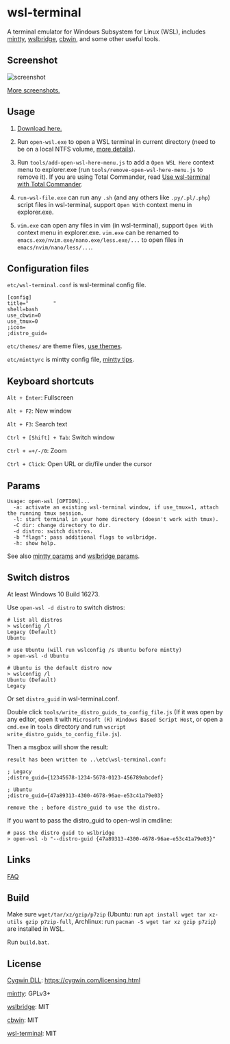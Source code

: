 # wsl-terminal

A terminal emulator for Windows Subsystem for Linux (WSL), includes [mintty](http://mintty.github.io/), [wslbridge](https://github.com/rprichard/wslbridge), [cbwin](https://github.com/xilun/cbwin), and some other useful tools.

## Screenshot

![screenshot](https://raw.githubusercontent.com/wiki/goreliu/wsl-terminal/images/wsl-terminal-3.png)

[More screenshots.](https://github.com/goreliu/wsl-terminal/wiki/Screenshots)

## Usage

1. [Download here.](https://github.com/goreliu/wsl-terminal/releases)

2. Run `open-wsl.exe` to open a WSL terminal in current directory (need to be on a local NTFS volume, [more details](https://github.com/rprichard/wslbridge)).

3. Run `tools/add-open-wsl-here-menu.js` to add a `Open WSL Here` context menu to explorer.exe (run `tools/remove-open-wsl-here-menu.js` to remove it). If you are using Total Commander, read [Use wsl-terminal with Total Commander](https://github.com/goreliu/wsl-terminal/wiki/Use-wsl-terminal-with-Total-Commander).

4. `run-wsl-file.exe` can run any `.sh` (and any others like `.py/.pl/.php`) script files in wsl-terminal, support `Open With` context menu in explorer.exe.

5. `vim.exe` can open any files in vim (in wsl-terminal), support `Open With` context menu in explorer.exe. `vim.exe` can be renamed to `emacs.exe/nvim.exe/nano.exe/less.exe/...` to open files in `emacs/nvim/nano/less/...`.

## Configuration files

`etc/wsl-terminal.conf` is wsl-terminal config file.
```
[config]
title="        "
shell=bash
use_cbwin=0
use_tmux=0
;icon=
;distro_guid=
```

`etc/themes/` are theme files, [use themes](https://github.com/goreliu/wsl-terminal/wiki/Use-themes).

`etc/minttyrc` is mintty config file, [mintty tips](https://github.com/mintty/mintty/wiki/Tips).

## Keyboard shortcuts

`Alt + Enter`: Fullscreen

`Alt + F2`: New window

`Alt + F3`: Search text

`Ctrl + [Shift] + Tab`: Switch window

`Ctrl + =+/-/0`: Zoom

`Ctrl + Click`: Open URL or dir/file under the cursor

## Params

```
Usage: open-wsl [OPTION]...
  -a: activate an existing wsl-terminal window, if use_tmux=1, attach the running tmux session.
  -l: start terminal in your home directory (doesn't work with tmux).
  -C dir: change directory to dir.
  -d distro: switch distros.
  -b "flags": pass additional flags to wslbridge.
  -h: show help.
```

See also [mintty params](https://github.com/goreliu/wsl-terminal/wiki/mintty-params) and [wslbridge params](https://github.com/rprichard/wslbridge#usage).

## Switch distros

At least Windows 10 Build 16273.

Use `open-wsl -d distro` to switch distros:

```
# list all distros
> wslconfig /l
Legacy (Default)
Ubuntu

# use Ubuntu (will run wslconfig /s Ubuntu before mintty)
> open-wsl -d Ubuntu

# Ubuntu is the default distro now
> wslconfig /l
Ubuntu (Default)
Legacy
```

Or set `distro_guid` in wsl-terminal.conf.

Double click `tools/write_distro_guids_to_config_file.js` (If it was open by any editor, open it with `Microsoft (R) Windows Based Script Host`, or open a `cmd.exe` in `tools` directory and run `wscript write_distro_guids_to_config_file.js`).

Then a msgbox will show the result:

```
result has been written to ..\etc\wsl-terminal.conf:

; Legacy
;distro_guid={12345678-1234-5678-0123-456789abcdef}

; Ubuntu
;distro_guid={47a89313-4300-4678-96ae-e53c41a79e03}

remove the ; before distro_guid to use the distro.
```

If you want to pass the distro_guid to open-wsl in cmdline:

```
# pass the distro guid to wslbridge
> open-wsl -b "--distro-guid {47a89313-4300-4678-96ae-e53c41a79e03}"
```

## Links

[FAQ](https://github.com/goreliu/wsl-terminal/wiki/FAQ)

## Build

Make sure `wget/tar/xz/gzip/p7zip` (Ubuntu: run `apt install wget tar xz-utils gzip p7zip-full`, Archlinux: run `pacman -S wget tar xz gzip p7zip`) are installed in WSL.

Run `build.bat`.

## License

[Cygwin DLL](https://www.cygwin.com/): https://cygwin.com/licensing.html

[mintty](http://mintty.github.io/): GPLv3+

[wslbridge](https://github.com/rprichard/wslbridge): MIT

[cbwin](https://github.com/xilun/cbwin): MIT

[wsl-terminal](https://github.com/goreliu/wsl-terminal): MIT
